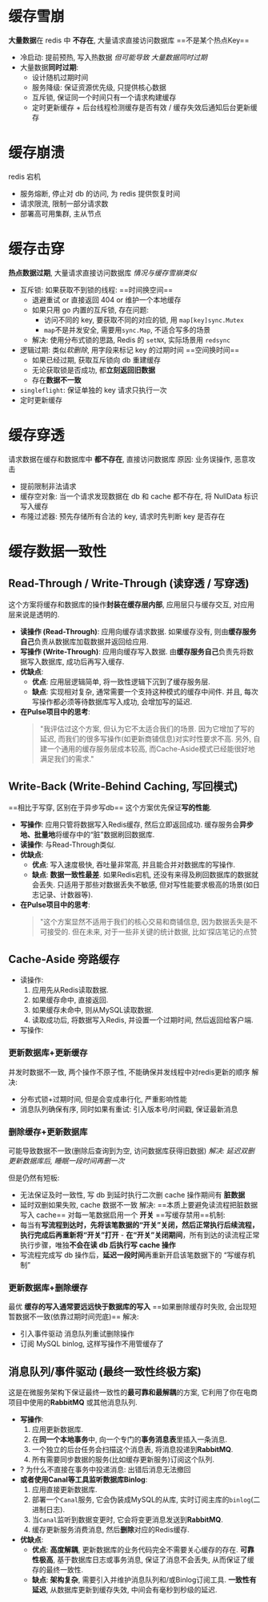 # 缓存雪崩
**大量数据**在 redis 中 **不存在**, 大量请求直接访问数据库 ==不是某个热点Key==
- 冷启动: 提前预热, 写入热数据 *但可能导致 大量数据同时过期*
- 大量数据**同时过期**: 
	- 设计随机过期时间
	- 服务降级: 保证资源优先级, 只提供核心数据
	- 互斥锁, 保证同一个时间只有一个请求构建缓存
	- 定时更新缓存 + 后台线程检测缓存是否有效 / 缓存失效后通知后台更新缓存
# 缓存崩溃
redis 宕机
- 服务熔断, 停止对 db 的访问, 为 redis 提供恢复时间
- 请求限流, 限制一部分请求数
- 部署高可用集群, 主从节点
# 缓存击穿
**热点数据过期**, 大量请求直接访问数据库
*情况与缓存雪崩类似*
- 互斥锁: 如果获取不到锁的线程: ==时间换空间==
	- 退避重试 or 直接返回 404 or 维护一个本地缓存
	- 如果只用 go 内置的互斥锁, 存在问题: 
		- 访问不同的 key, 要获取不同的对应的锁, 用 `map[key]sync.Mutex`
		- `map`不是并发安全, 需要用`sync.Map`, 不适合写多的场景
	- 解决: 使用分布式锁的思路, Redis 的 `setNX`, 实际场景用 `redsync`
- 逻辑过期: 类似*软删除*, 用字段来标记 key 的过期时间 ==空间换时间==
	- 如果已经过期, 获取互斥锁向 db 重建缓存
	- 无论获取锁是否成功, 都**立刻返回旧数据**
	- 存在**数据不一致**
- `singleflight`: 保证单独的 key 请求只执行一次
- 定时更新缓存
# 缓存穿透
请求数据在缓存和数据库中 **都不存在**, 直接访问数据库
原因: 业务误操作, 恶意攻击
- 提前限制非法请求
- 缓存空对象: 当一个请求发现数据在 db 和 cache 都不存在, 将 NullData 标识写入缓存
- 布隆过滤器: 预先存储所有合法的 key, 请求时先判断 key 是否存在
# 缓存数据一致性
## Read-Through / Write-Through (读穿透 / 写穿透)
这个方案将缓存和数据库的操作**封装在缓存层内部**, 应用层只与缓存交互, 对应用层来说是透明的.
- **读操作 (Read-Through)**: 应用向缓存请求数据. 如果缓存没有, 则由**缓存服务自己**负责从数据库加载数据并返回给应用.
- **写操作 (Write-Through)**: 应用向缓存写入数据. 由**缓存服务自己**负责先将数据写入数据库, 成功后再写入缓存.
- **优缺点**:
    - **优点**: 应用层逻辑简单, 将一致性逻辑下沉到了缓存服务层.
    - **缺点**: 实现相对复杂, 通常需要一个支持这种模式的缓存中间件. 并且, 每次写操作都必须等待数据库写入成功, 会增加写的延迟.
- **在Pulse项目中的思考**:
    > "我评估过这个方案, 但认为它不太适合我们的场景. 因为它增加了写的延迟, 而我们的很多写操作(如更新商铺信息)对实时性要求不高. 另外, 自建一个通用的缓存服务层成本较高, 而Cache-Aside模式已经能很好地满足我们的需求."
## Write-Back (Write-Behind Caching, 写回模式)
==相比于写穿, 区别在于异步写db==
这个方案优先保证**写的性能**.
- **写操作**: 应用只管将数据写入Redis缓存, 然后立即返回成功. 缓存服务会**异步地、批量地**将缓存中的“脏”数据刷回数据库.
- **读操作**: 与Read-Through类似.
- **优缺点**:
    - **优点**: 写入速度极快, 吞吐量非常高, 并且能合并对数据库的写操作.
    - **缺点**: **数据一致性最差**. 如果Redis宕机, 还没有来得及刷回数据库的数据就会丢失. 只适用于那些对数据丢失不敏感, 但对写性能要求极高的场景(如日志记录、计数器等).
- **在Pulse项目中的思考**:
    > "这个方案显然不适用于我们的核心交易和商铺信息, 因为数据丢失是不可接受的. 但在未来, 对于一些非关键的统计数据, 比如‘探店笔记的点赞
## Cache-Aside 旁路缓存
- 读操作:
    1. 应用先从Redis读取数据.
    2. 如果缓存命中, 直接返回.
    3. 如果缓存未命中, 则从MySQL读取数据.
    4. 读取成功后, 将数据写入Redis, 并设置一个过期时间, 然后返回给客户端.
- 写操作:
### 更新数据库+更新缓存
并发时数据不一致, 两个操作不原子性, 不能确保并发线程中对redis更新的顺序
解决: 
- 分布式锁+过期时间, 但是会变成串行化, 严重影响性能
- 消息队列确保有序, 同时如果有重试: 引入版本号/时间戳, 保证最新消息
### 删除缓存+更新数据库
可能导致数据不一致(删除后查询到为空, 访问数据库获得旧数据)
*解决: 延迟双删 更新数据库后, 睡眠一段时间再删一次*

但是仍然有短板:
- 无法保证及时一致性, 写 db 到延时执行二次删 cache 操作期间有 **脏数据**
- 延时双删如果失败, cache 数据不一致
解决: ==本质上要避免读流程把脏数据写入 cache== 对每一笔数据启用一个 **开关**
==写缓存禁用==机制:
- 每当有**写流程到达时，先将该笔数据的“开关”关闭，然后正常执行后续流程，执行完成后再重新将“开关”打开**
- **在“开关”关闭期间**，所有到达的读流程正常执行步骤，唯独**不会在读 db 后执行写 cache 操作**
- 写流程完成写 db 操作后，**延迟一段时间**再重新开启该笔数据下的 “写缓存机制”
### 更新数据库+删除缓存
最优 **缓存的写入通常要远远快于数据库的写入**
==如果删除缓存时失败, 会出现短暂数据不一致(依靠过期时间兜底)==
解决:
- 引入事件驱动 消息队列重试删除操作
- 订阅 MySQL binlog, 这样写操作不用管缓存了
## 消息队列/事件驱动 (最终一致性终极方案)
这是在微服务架构下保证最终一致性的**最可靠和最解耦**的方案, 它利用了你在电商项目中使用的**RabbitMQ** 或其他消息队列.
- **写操作**:
    1. 应用更新数据库.
    2. 在**同一个本地事务**中, 向一个专门的**事务消息表**里插入一条消息.
    3. 一个独立的后台任务会扫描这个消息表, 将消息投递到**RabbitMQ**.
    4. 所有需要同步数据的服务(比如缓存更新服务)订阅这个队列.
- ? 为什么不直接在事务中投递消息: 出错后消息无法撤回
- **或者使用Canal等工具监听数据库Binlog**:
    1. 应用直接更新数据库.
    2. 部署一个`Canal`服务, 它会伪装成MySQL的从库, 实时订阅主库的`binlog`(二进制日志).
    3. 当`Canal`监听到数据变更时, 它会将变更消息发送到**RabbitMQ**.
    4. 缓存更新服务消费消息, 然后**删除**对应的Redis缓存.
- **优缺点**:
    - **优点**: **高度解耦**, 更新数据库的业务代码完全不需要关心缓存的存在. **可靠性极高**, 基于数据库日志或事务消息, 保证了消息不会丢失, 从而保证了缓存的最终一致性.
    - **缺点**: **架构复杂**, 需要引入并维护消息队列和/或Binlog订阅工具. **一致性有延迟**, 从数据库更新到缓存失效, 中间会有毫秒到秒级的延迟.